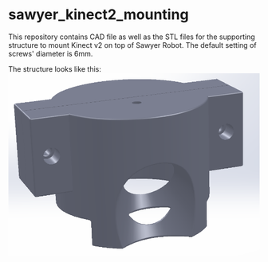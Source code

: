 # sawyer_kinect2_mounting

This repository contains CAD file as well as the STL files for the supporting structure to mount Kinect v2 on top of Sawyer Robot. The default setting of screws' diameter is 6mm.

The structure looks like this:![](sawyer_kinect_mount/mounting_support.png?raw=true)
